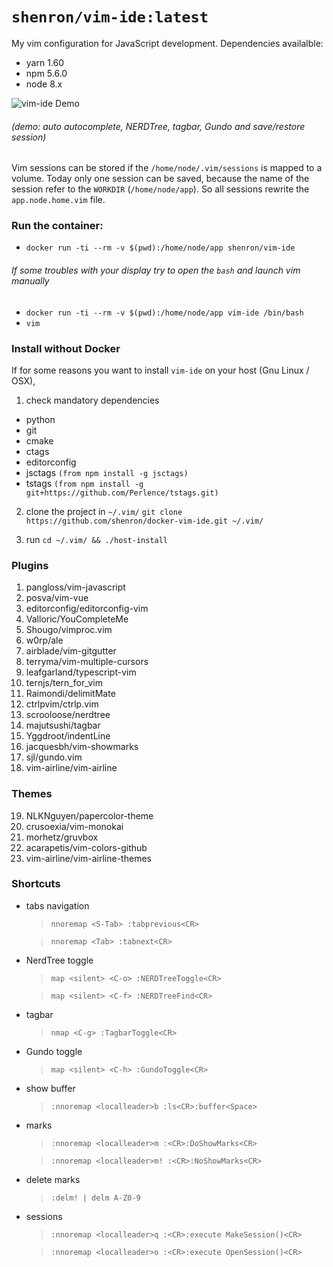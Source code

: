 # `shenron/vim-ide:latest`

My vim configuration for JavaScript development. Dependencies availalble:
- yarn 1.60
- npm 5.6.0
- node 8.x

![vim-ide Demo](https://i.imgur.com/3y1jq8A.gif)
###### (demo: auto autocomplete, NERDTree, tagbar, Gundo and save/restore session)
 
Vim sessions can be stored if the `/home/node/.vim/sessions` is mapped to a volume.
Today only one session can be saved, because the name of the session refer to the `WORKDIR` (`/home/node/app`).
So all sessions rewrite the `app.node.home.vim` file.

 ### Run the container:
  - `docker run -ti --rm -v $(pwd):/home/node/app shenron/vim-ide`

######  If some troubles with your display try to open the `bash` and launch vim manually 
 - `docker run -ti --rm -v $(pwd):/home/node/app vim-ide /bin/bash`  
 - `vim`

### Install without Docker
If for some reasons you want to install `vim-ide` on your host (Gnu Linux / OSX), 

1. check mandatory dependencies
- python
- git
- cmake
- ctags
- editorconfig
- jsctags `(from npm install -g jsctags)`
- tstags `(from npm install -g git+https://github.com/Perlence/tstags.git)`

2. clone the project in `~/.vim/`
`git clone https://github.com/shenron/docker-vim-ide.git ~/.vim/`

3. run `cd ~/.vim/ && ./host-install`


 ### Plugins
1. pangloss/vim-javascript
2. posva/vim-vue
3. editorconfig/editorconfig-vim
4. Valloric/YouCompleteMe
5. Shougo/vimproc.vim
6. w0rp/ale
7. airblade/vim-gitgutter
8. terryma/vim-multiple-cursors
9. leafgarland/typescript-vim
10. ternjs/tern_for_vim
11. Raimondi/delimitMate
12. ctrlpvim/ctrlp.vim
13. scrooloose/nerdtree
14. majutsushi/tagbar
15. Yggdroot/indentLine
16. jacquesbh/vim-showmarks
17. sjl/gundo.vim
18. vim-airline/vim-airline

### Themes
19. NLKNguyen/papercolor-theme
20. crusoexia/vim-monokai
21. morhetz/gruvbox
22. acarapetis/vim-colors-github
23. vim-airline/vim-airline-themes

### Shortcuts
- tabs navigation
  > `nnoremap <S-Tab> :tabprevious<CR>`

  > `nnoremap <Tab> :tabnext<CR>`

- NerdTree toggle
  > `map <silent> <C-o> :NERDTreeToggle<CR>`

  > `map <silent> <C-f> :NERDTreeFind<CR>`

- tagbar
  > `nmap <C-g> :TagbarToggle<CR>`

- Gundo toggle
  > `map <silent> <C-h> :GundoToggle<CR>`

- show buffer
  > `:nnoremap <localleader>b :ls<CR>:buffer<Space>`

- marks
  > `:nnoremap <localleader>m :<CR>:DoShowMarks<CR>`

  > `:nnoremap <localleader>m! :<CR>:NoShowMarks<CR>`

- delete marks
  > `:delm! | delm A-Z0-9`

- sessions
  > `:nnoremap <localleader>q :<CR>:execute MakeSession()<CR>`

  > `:nnoremap <localleader>o :<CR>:execute OpenSession()<CR>`
